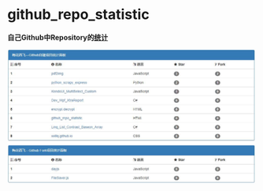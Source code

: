 # github_repo_statistic
**自己Github中Repository的[统计](https://xxlllq.github.io/github_repo_statistic/)**

<div align=center><a href="https://xxlllq.github.io/github_repo_statistic/" target="_blank"><img width="1000px" height="auto" src="https://github.com/xxlllq/github_repo_statistic/blob/master/static.jpg"/></a></div>

